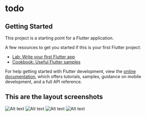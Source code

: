 # todo

## Getting Started

This project is a starting point for a Flutter application.

A few resources to get you started if this is your first Flutter project:

- [Lab: Write your first Flutter app](https://docs.flutter.dev/get-started/codelab)
- [Cookbook: Useful Flutter samples](https://docs.flutter.dev/cookbook)

For help getting started with Flutter development, view the
[online documentation](https://docs.flutter.dev/), which offers tutorials,
samples, guidance on mobile development, and a full API reference.


## This are the layout screenshots
![Alt text](images/home1.png)
![Alt text](images/home2.png)
![Alt text](images/home3.png)
![Alt text](images/home4.png)
